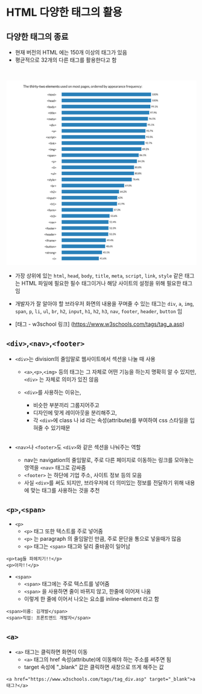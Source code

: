 # HTML 다양한 태그의 활용

## 다양한 태그의 종료

- 현재 버전의 HTML 에는 150개 이상의 태그가 있음
- 평균적으로 32개의 다른 태그를 활용한다고 함

<br>

![s](./img/태그32개.png)

- 가장 상위에 있는 `html`, `head`, `body`, `title`, `meta`, `script`, `link`, `style` 같은 태그는 HTML 파일에 필요한 필수 태그이거나 해당 사이트의 설정을 위해 필요한 태그임

- 개발자가 잘 알아야 할 브라우저 화면의 내용을 꾸며줄 수 있는 태그는 `div`, `a`, `img`, `span`, `p`, `li`, `ul`, `br`, `h2`, `input`, `h1`, `h2`, `h3`, `nav`, `footer`, `header`, `button` 임

- [태그 - w3school 링크] (https://www.w3schools.com/tags/tag_a.asp)

## `<div>`,`<nav>`,`<footer>`

- `<div>`는 division의 줄임말로 웹사이트에서 섹션을 나눌 때 사용

  - `<a>`,`<p>`,`<img>` 등의 태그는 그 자체로 어떤 기능을 하는지 명확히 알 수 있지만, `<div>` 는 자체로 의미가 있진 않음
  - `<div>`를 사용하는 이유는,

    - 비슷한 부분끼리 그룹지어주고
    - 디자인에 맞게 레이아웃을 분리해주고,
    - 각 `<div>`에 class 나 id 라는 속성(attribute)를 부여하여 css 스타일을 입혀줄 수 있기때문

    <br>

- `<nav>`나 `<footer>`도 `<div>`와 같은 섹션을 나눠주는 역할
  - nav는 navigation의 줄임말로, 주로 다른 페이지로 이동하는 링크를 모아놓는 영역을 `<nav>` 태그로 감싸줌
  - `<footer>` 는 하단에 기업 주소, 사이트 정보 등의 모음
  - 사실 `<div>`를 써도 되지만, 브라우저에 더 의미있는 정보를 전달하기 위해 내용에 맞는 태그를 사용하는 것을 추천

## `<p>`,`<span>`

- `<p>`
  - `<p>` 태그 또한 텍스트를 주로 넣어줌
  - `<p>` 는 paragraph 의 줄임말인 만큼, 주로 문단을 통으로 넣을때가 많음
  - `<p>` 태그는 `<span>` 태그와 달리 줄바꿈이 일어남

```
<p>tag들 파헤치기!!</p>
<p>아자!!</p>
```

- `<span>`
  - `<span>` 태그에는 주로 텍스트를 넣어줌
  - `<span>` 을 사용하면 줄이 바뀌지 않고, 한줄에 이어져 나옴
  - 이렇게 한 줄에 이어서 나오는 요소를 inline-element 라고 함

```
<span>이름: 김개발</span>
<span>직업: 프론트앤드 개발자</span>
```

## `<a>`

- `<a>` 태그는 클릭하면 화면이 이동
  - `<a>` 태그의 href 속성(attribute)에 이동해야 하는 주소를 써주면 됨
  - target 속성에 "\_blank" 값은 클릭하면 새창으로 뜨게 해주는 값

```
<a href="https://www.w3schools.com/tags/tag_div.asp" target="_blank">a 태그?</a>
```
